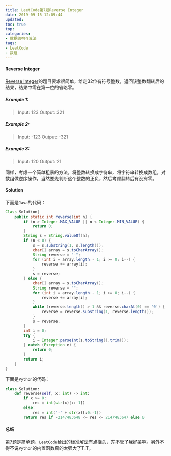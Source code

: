 ```yaml
---
title: LeetCode第7题Reverse Integer
date: 2019-09-15 12:09:44
updated: 
toc: true
top: 
categories: 
- 数据结构与算法
tags:
- LeetCode
- 数组
---
```

<!-- more -->

#### Reverse Integer

[Reverse Integer](https://leetcode.com/problems/reverse-integer/)的题目要求很简单，给定32位有符号整数，返回该整数翻转后的结果，结果中零在第一位的省略零。

##### Example 1:

>Input: 123
>Output: 321

##### Example 2:

>Input: -123
>Output: -321

##### Example 3:

>Input: 120
>Output: 21

同样，考虑一个简单粗暴的方法，将整数转换成字符串，将字符串转换成数组，对数组做逆序操作。当然要先判断这个整数的正负，然后考虑翻转后有没有零。

#### Solution

下面是`Java`的代码：

```Java
Class Solution{
    public static int reverse(int n) {
        if (n > Integer.MAX_VALUE || n < Integer.MIN_VALUE) {
            return 0;
        }
        String s = String.valueOf(n);
        if (n < 0) {
            s = s.substring(1, s.length());
            char[] array = s.toCharArray();
            String reverse = "-";
            for (int i = array.length - 1; i >= 0; i--) {
                reverse += array[i];
            }
            s = reverse;
        } else {
            char[] array = s.toCharArray();
            String reverse = "";
            for (int i = array.length - 1; i >= 0; i--) {
                reverse += array[i];
            }
            while (reverse.length() > 1 && reverse.charAt(0) == '0') {
                reverse = reverse.substring(1, reverse.length());
            }
            s = reverse;
        }
        int i = 0;
        try {
            i = Integer.parseInt(s.toString().trim());
        } catch (Exception e) {
            return 0;
        }
        return i;
    }
}
```

下面是`Python`的代码：
```Python
class Solution:
    def reverse(self, x: int) -> int:
        if x >= 0:
            res = int(str(x)[::-1])
        else:
            res = int('-' + str(x)[:0:-1])
        return res if -2147483648 <= res <= 2147483647 else 0
```

#### 总结

第7题是简单题，`LeetCode`给出的标准解法有点挠头，先不管了~~我好菜啊~~。另外不得不说`Python`的内置函数真的太强大了T_T。